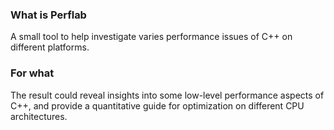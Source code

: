 ### What is Perflab

A small tool to help investigate varies performance issues of C++ on different platforms. 

### For what

The result could reveal insights into some low-level performance aspects of C++, and provide a quantitative guide for optimization on different CPU architectures.
